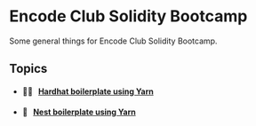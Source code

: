 # Encode Club Solidity Bootcamp

Some general things for Encode Club Solidity Bootcamp.

## Topics

- #### 👷🏽 &nbsp;&nbsp;[Hardhat boilerplate using Yarn](https://github.com/Farber98/encode_general/blob/master/boilerplate.md)
- #### 🐎 &nbsp;&nbsp;[Nest boilerplate using Yarn](https://github.com/Farber98/encode_general/blob/master/nest.md)
